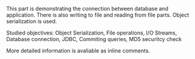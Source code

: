 This part is demonstrating the connection between database and application. There is also
writing to file and reading from file parts. Object serialization is used.

Studied objectives: Object Serialization, File operations, I/O Streams, Database connection,
JDBC, Commiting queries, MD5 securitcy check

More detailed information is avaliable as inline comments.
